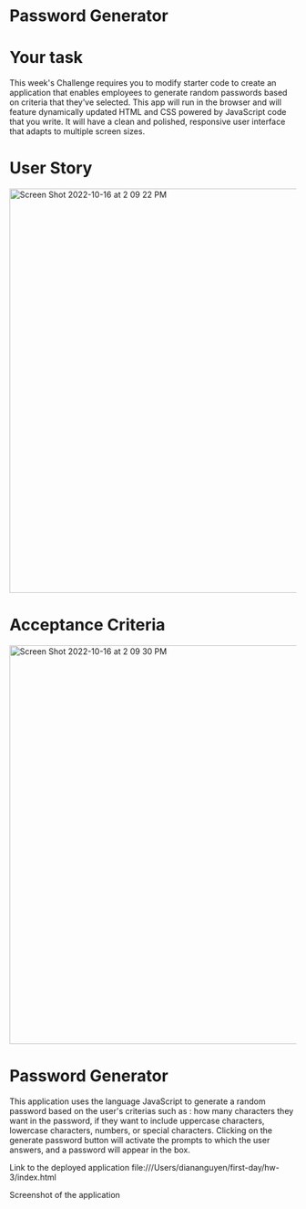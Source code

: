# Password Generator

# Your task
This week's Challenge requires you to modify starter code to create an application that enables employees to generate random passwords based on criteria that they’ve selected. This app will run in the browser and will feature dynamically updated HTML and CSS powered by JavaScript code that you write. It will have a clean and polished, responsive user interface that adapts to multiple screen sizes.

# User Story
<img width="709" alt="Screen Shot 2022-10-16 at 2 09 22 PM" src="https://user-images.githubusercontent.com/111664734/196262884-55092314-653b-487f-a5d9-ade815250140.png">

# Acceptance Criteria
<img width="699" alt="Screen Shot 2022-10-16 at 2 09 30 PM" src="https://user-images.githubusercontent.com/111664734/196262888-0a5e07ac-b10a-4891-ac69-32b976282242.png">

# Password Generator
This application uses the language JavaScript to generate a random password based on the user's criterias such as : how many characters they want in the password, if they want to include uppercase characters, lowercase characters, numbers, or special characters. Clicking on the generate password button will activate the prompts to which the user answers, and a password will appear in the box.

Link to the deployed application
file:///Users/diananguyen/first-day/hw-3/index.html 

Screenshot of the application
